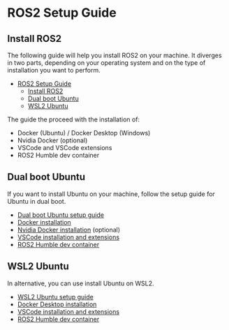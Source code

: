 # ROS2 Setup Guide

## Install ROS2

The following guide will help you install ROS2 on your machine.
It diverges in two parts, depending on your operating system and on the type of installation you want to perform.

- [ROS2 Setup Guide](#ros2-setup-guide)
  - [Install ROS2](#install-ros2)
  - [Dual boot Ubuntu](#dual-boot-ubuntu)
  - [WSL2 Ubuntu](#wsl2-ubuntu)

The guide the proceed with the installation of:

- Docker (Ubuntu) / Docker Desktop (Windows)
- Nvidia Docker (optional)
- VSCode and VSCode extensions
- ROS2 Humble dev container

## Dual boot Ubuntu

If you want to install Ubuntu on your machine, follow the setup guide for Ubuntu in dual boot.

- [Dual boot Ubuntu setup guide](./dual_boot/dual_boot_guide.md)
- [Docker installation](./dual_boot/docker_installation.md)
- [Nvidia Docker installation](./dual_boot/nvidia_docker.md) (optional)
- [VSCode installation and extensions](./dual_boot/vscode_docker.md)
- [ROS2 Humble dev container](./dual_boot/ros2_dev_container.md)

## WSL2 Ubuntu

In alternative, you can use install Ubuntu on WSL2.

- [WSL2 Ubuntu setup guide](./wsl2/wsl2_setup_guide.md)
- [Docker Desktop installation](./wsl2/docker_installation.md)
- [VSCode installation and extensions](./wsl2/vscode_docker.md)
- [ROS2 Humble dev container](./wsl2/ros2_dev_container.md)
